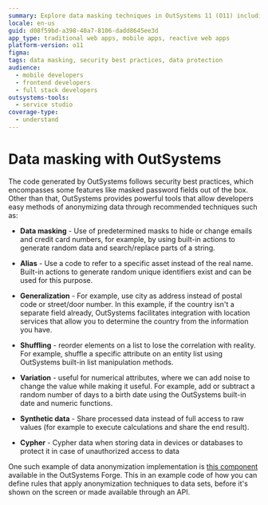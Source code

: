 ```yaml
---
summary: Explore data masking techniques in OutSystems 11 (O11) including built-in actions for anonymizing sensitive information.
locale: en-us
guid: d08f59bd-a398-40a7-8106-dadd8645ee3d
app_type: traditional web apps, mobile apps, reactive web apps
platform-version: o11
figma:
tags: data masking, security best practices, data protection
audience:
  - mobile developers
  - frontend developers
  - full stack developers
outsystems-tools:
  - service studio
coverage-type:
  - understand
---
```


# Data masking with OutSystems

The code generated by OutSystems follows security best practices, which encompasses some features like masked password fields out of the box. Other than that, OutSystems provides powerful tools that allow developers easy methods of anonymizing data through recommended techniques such as: 

* **Data masking** - Use of predetermined masks to hide or change emails and credit card numbers, for example, by using built-in actions to generate random data and search/replace parts of a string.
	
* **Alias** - Use a code to refer to a specific asset instead of the real name. Built-in actions to generate random unique identifiers exist and can be used for this purpose.
	
* **Generalization** - For example, use city as address instead of postal code or street/door number. In this example, if the country isn't a separate field already, OutSystems facilitates integration with location services that allow you to determine the country from the information you have.
	
* **Shuffling** - reorder elements on a list to lose the correlation with reality. For example, shuffle a specific attribute on an entity list using OutSystems built-in list manipulation methods.
	
* **Variation** - useful for numerical attributes, where we can add noise to change the value while making it useful. For example, add or subtract a random number of days to a birth date using the OutSystems built-in date and numeric functions.
	
* **Synthetic data** - Share processed data instead of full access to raw values (for example to execute calculations and share the end result).
	
* **Cypher** - Cypher data when storing data in devices or databases to protect it in case of unauthorized access to data


One such example of data anonymization implementation is [this component](https://www.outsystems.com/forge/component-overview/8865/data-anonymization) available in the OutSystems Forge. This in an example code of how you can define rules that apply anonymization techniques to data sets, before it's shown on the screen or made available through an API.
